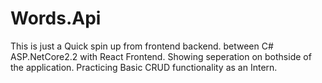 # Words.Api
This is just a Quick spin up from frontend backend. between C# ASP.NetCore2.2 with React Frontend. Showing seperation on bothside of the application.  Practicing Basic CRUD functionality as an Intern.
